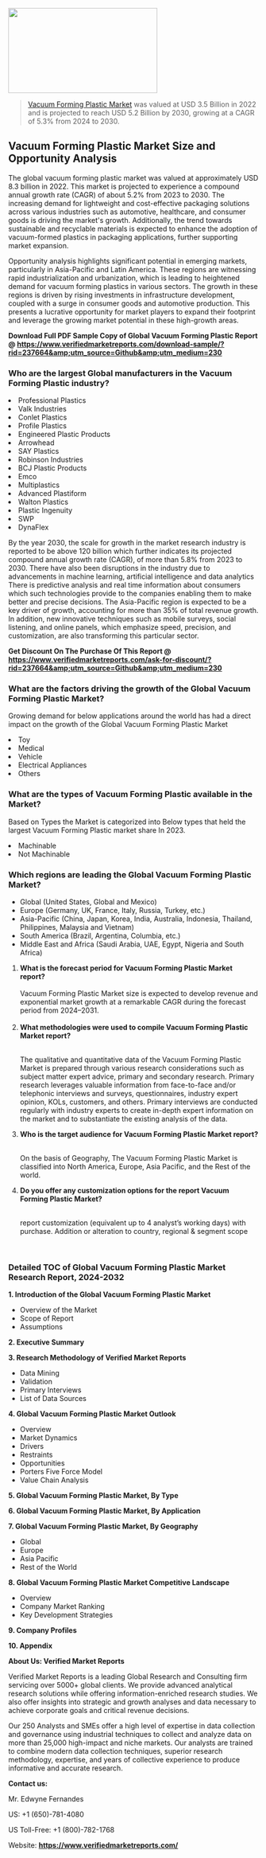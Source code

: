 <img src="https://ffe5etoiles.com/wp-content/uploads/2024/12/MST1-300x171.png" alt="" width="300" height="171" class="alignnone size-medium wp-image-20088" /><blockquote><p><p><a href="https://www.verifiedmarketreports.com/download-sample/?rid=237664&utm_source=Github&utm_medium=230" target="_blank">Vacuum Forming Plastic Market</a> was valued at USD 3.5 Billion in 2022 and is projected to reach USD 5.2 Billion by 2030, growing at a CAGR of 5.3% from 2024 to 2030.</p></blockquote><p><h2>Vacuum Forming Plastic Market Size and Opportunity Analysis</h2><p>The global vacuum forming plastic market was valued at approximately USD 8.3 billion in 2022. This market is projected to experience a compound annual growth rate (CAGR) of about 5.2% from 2023 to 2030. The increasing demand for lightweight and cost-effective packaging solutions across various industries such as automotive, healthcare, and consumer goods is driving the market's growth. Additionally, the trend towards sustainable and recyclable materials is expected to enhance the adoption of vacuum-formed plastics in packaging applications, further supporting market expansion.</p><p>Opportunity analysis highlights significant potential in emerging markets, particularly in Asia-Pacific and Latin America. These regions are witnessing rapid industrialization and urbanization, which is leading to heightened demand for vacuum forming plastics in various sectors. The growth in these regions is driven by rising investments in infrastructure development, coupled with a surge in consumer goods and automotive production. This presents a lucrative opportunity for market players to expand their footprint and leverage the growing market potential in these high-growth areas.</p></p><p class=""><strong>Download Full PDF Sample Copy of Global Vacuum Forming Plastic Report @ <a href="https://www.verifiedmarketreports.com/download-sample/?rid=237664&amp;utm_source=Github&amp;utm_medium=230" target="_blank">https://www.verifiedmarketreports.com/download-sample/?rid=237664&amp;utm_source=Github&amp;utm_medium=230</a></strong></p><h3 id="" class="">Who are the largest Global manufacturers in the Vacuum Forming Plastic industry?</h3><p><li>Professional Plastics</li><li> Valk Industries</li><li> Conlet Plastics</li><li> Profile Plastics</li><li> Engineered Plastic Products</li><li> Arrowhead</li><li> SAY Plastics</li><li> Robinson Industries</li><li> BCJ Plastic Products</li><li> Emco</li><li> Multiplastics</li><li> Advanced Plastiform</li><li> Walton Plastics</li><li> Plastic Ingenuity</li><li> SWP</li><li> DynaFlex</li></p><div class=""><div class="" dir="" data-message-author-role="" data-message-id="" data-message-model-slug=""><div class=""><div class=""><div class=""><div class="" dir="" data-message-author-role="" data-message-id="" data-message-model-slug=""><div class=""><div class=""><p>By the year 2030, the scale for growth in the market research industry is reported to be above 120 billion which further indicates its projected compound annual growth rate (CAGR), of more than 5.8% from 2023 to 2030. There have also been disruptions in the industry due to advancements in machine learning, artificial intelligence and data analytics There is predictive analysis and real time information about consumers which such technologies provide to the companies enabling them to make better and precise decisions. The Asia-Pacific region is expected to be a key driver of growth, accounting for more than 35% of total revenue growth. In addition, new innovative techniques such as mobile surveys, social listening, and online panels, which emphasize speed, precision, and customization, are also transforming this particular sector.</p><p><strong>Get Discount On The Purchase Of This Report @&nbsp; <a href="https://www.verifiedmarketreports.com/ask-for-discount/?rid=237664&amp;utm_source=Github&amp;utm_medium=230" target="_blank">https://www.verifiedmarketreports.com/ask-for-discount/?rid=237664&amp;utm_source=Github&amp;utm_medium=230</a></strong></p></div></div></div></div></div></div></div></div><h3 id="" class="">What are the factors driving the growth of the Global Vacuum Forming Plastic Market?</h3><p id="" class="">Growing demand for below applications around the world has had a direct impact on the growth of the Global Vacuum Forming Plastic Market</p><p id="" class=""><li>Toy</li><li> Medical</li><li> Vehicle</li><li> Electrical Appliances</li><li> Others</li></p><h3 id="" class="">What are the types of Vacuum Forming Plastic available in the Market?</h3><p id="" class="">Based on Types the Market is categorized into Below types that held the largest Vacuum Forming Plastic market share In 2023.</p><p id="" class=""><li>Machinable</li><li> Not Machinable</li></p><h3 id="" class="">Which regions are leading the Global Vacuum Forming Plastic Market?</h3><ul><li>Global (United States, Global and Mexico)</li><li>Europe (Germany, UK, France, Italy, Russia, Turkey, etc.)</li><li>Asia-Pacific (China, Japan, Korea, India, Australia, Indonesia, Thailand, Philippines, Malaysia and Vietnam)</li><li>South America (Brazil, Argentina, Columbia, etc.)</li><li>Middle East and Africa (Saudi Arabia, UAE, Egypt, Nigeria and South Africa)</li></ul><p><ol><li><strong>What is the forecast period for Vacuum Forming Plastic Market report?<br /></strong><br /><span data-sheets-root="1" data-sheets-value="{&quot;1&quot;:2,&quot;2&quot;:&quot;XXXX size is expected to develop revenue and exponential market growth at a remarkable CAGR during the forecast period from 2024&ndash;2030.&quot;}" data-sheets-userformat="{&quot;2&quot;:12674,&quot;4&quot;:{&quot;1&quot;:2,&quot;2&quot;:16776960},&quot;10&quot;:2,&quot;11&quot;:0,&quot;15&quot;:&quot;Arial&quot;,&quot;16&quot;:12}">Vacuum Forming Plastic Market size is expected to develop revenue and exponential market growth at a remarkable CAGR during the forecast period from 2024&ndash;2031.</span><br /><br /></li><li><strong>What methodologies were used to compile Vacuum Forming Plastic Market report?<br /><br /></strong><p>The qualitative and quantitative data of the&nbsp;Vacuum Forming Plastic Market is prepared through various research considerations such as subject matter expert advice, primary and secondary research. Primary research leverages valuable information from face-to-face and/or telephonic interviews and surveys, questionnaires, industry expert opinion, KOLs, customers, and others. Primary interviews are conducted regularly with industry experts to create in-depth expert information on the market and to substantiate the existing analysis of the data.&nbsp;</p></li><li><strong>Who is the target audience for Vacuum Forming Plastic Market report?<br /><br /></strong><p>On the basis of Geography, The&nbsp;Vacuum Forming Plastic Market is classified into North America, Europe, Asia Pacific, and the Rest of the world.</p></li><li><strong>Do you offer any customization options for the report Vacuum Forming Plastic Market?<br /><br /></strong><p>report customization (equivalent up to 4 analyst&rsquo;s working days) with purchase. Addition or alteration to country, regional &amp; segment scope</p><p>&nbsp;</p></li></ol></p><h3 id="" class="">Detailed TOC of Global Vacuum Forming Plastic Market Research Report, 2024-2032</h3><p id="" class=""><strong>1. Introduction of the Global Vacuum Forming Plastic Market</strong></p><ul><li>Overview of the Market</li><li>Scope of Report</li><li>Assumptions</li></ul><p id="" class=""><strong>2. Executive Summary</strong></p><p id="" class=""><strong>3. Research Methodology of&nbsp;Verified Market Reports</strong></p><ul><li>Data Mining</li><li>Validation</li><li>Primary Interviews</li><li>List of Data Sources</li></ul><p id="" class=""><strong>4. Global Vacuum Forming Plastic Market Outlook</strong></p><ul><li>Overview</li><li>Market Dynamics</li><li>Drivers</li><li>Restraints</li><li>Opportunities</li><li>Porters Five Force Model</li><li>Value Chain Analysis</li></ul><p id="" class=""><strong>5. Global Vacuum Forming Plastic Market, By&nbsp;Type</strong></p><p id="" class=""><strong>6. Global Vacuum Forming Plastic Market, By Application</strong></p><p id="" class=""><strong>7. Global Vacuum Forming Plastic Market, By Geography</strong></p><ul><li>Global</li><li>Europe</li><li>Asia Pacific</li><li>Rest of the World</li></ul><p id="" class=""><strong>8. Global Vacuum Forming Plastic Market Competitive Landscape</strong></p><ul><li>Overview</li><li>Company Market Ranking</li><li>Key Development Strategies</li></ul><p id="" class=""><strong>9. Company Profiles</strong></p><p id="" class=""><strong>10. Appendix</strong></p><p id="" class=""><strong>About Us: Verified Market Reports</strong></p><p id="" class="">Verified Market Reports is a leading Global Research and Consulting firm servicing over 5000+ global clients. We provide advanced analytical research solutions while offering information-enriched research studies. We also offer insights into strategic and growth analyses and data necessary to achieve corporate goals and critical revenue decisions.</p><p id="" class="">Our 250 Analysts and SMEs offer a high level of expertise in data collection and governance using industrial techniques to collect and analyze data on more than 25,000 high-impact and niche markets. Our analysts are trained to combine modern data collection techniques, superior research methodology, expertise, and years of collective experience to produce informative and accurate research.</p><p id="" class=""><strong>Contact us:</strong></p><p id="" class="">Mr. Edwyne Fernandes</p><p id="" class="">US: +1 (650)-781-4080</p><p id="" class="">US Toll-Free: +1 (800)-782-1768</p><p id="" class="">Website: <a target="" data-test-app-aware-link=""><strong>https://www.verifiedmarketreports.com/</strong></a></p>
